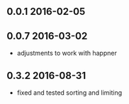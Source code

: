 0.0.1 2016-02-05
----------------

0.0.7 2016-03-02
----------------
- adjustments to work with happner

0.3.2 2016-08-31
----------------
- fixed and tested sorting and limiting

